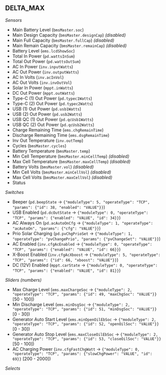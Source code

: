 ## DELTA_MAX

*Sensors*
- Main Battery Level (`bmsMaster.soc`)
- Main Design Capacity (`bmsMaster.designCap`)   _(disabled)_
- Main Full Capacity (`bmsMaster.fullCap`)   _(disabled)_
- Main Remain Capacity (`bmsMaster.remainCap`)   _(disabled)_
- Battery Level (`ems.lcdShowSoc`)
- Total In Power (`pd.wattsInSum`)
- Total Out Power (`pd.wattsOutSum`)
- AC In Power (`inv.inputWatts`)
- AC Out Power (`inv.outputWatts`)
- AC In Volts (`inv.acInVol`)
- AC Out Volts (`inv.invOutVol`)
- Solar In Power (`mppt.inWatts`)
- DC Out Power (`mppt.outWatts`)
- Type-C (1) Out Power (`pd.typec1Watts`)
- Type-C (2) Out Power (`pd.typec2Watts`)
- USB (1) Out Power (`pd.usb1Watts`)
- USB (2) Out Power (`pd.usb2Watts`)
- USB QC (1) Out Power (`pd.qcUsb1Watts`)
- USB QC (2) Out Power (`pd.qcUsb2Watts`)
- Charge Remaining Time (`ems.chgRemainTime`)
- Discharge Remaining Time (`ems.dsgRemainTime`)
- Inv Out Temperature (`inv.outTemp`)
- Cycles (`bmsMaster.cycles`)
- Battery Temperature (`bmsMaster.temp`)
- Min Cell Temperature (`bmsMaster.minCellTemp`)   _(disabled)_
- Max Cell Temperature (`bmsMaster.maxCellTemp`)   _(disabled)_
- Battery Volts (`bmsMaster.vol`)   _(disabled)_
- Min Cell Volts (`bmsMaster.minCellVol`)   _(disabled)_
- Max Cell Volts (`bmsMaster.maxCellVol`)   _(disabled)_
- Status

*Switches*
- Beeper (`pd.beepState` -> `{"moduleType": 5, "operateType": "TCP", "params": {"id": 38, "enabled": "VALUE"}}`)
- USB Enabled (`pd.dcOutState` -> `{"moduleType": 0, "operateType": "TCP", "params": {"enabled": "VALUE", "id": 34}}`)
- AC Always On (`pd.acAutoOnCfg` -> `{"moduleType": 1, "operateType": "acAutoOn", "params": {"cfg": "VALUE"}}`)
- Prio Solar Charging (`pd.pvChgPrioSet` -> `{"moduleType": 1, "operateType": "pvChangePrio", "params": {"pvChangeSet": "VALUE"}}`)
- AC Enabled (`inv.cfgAcEnabled` -> `{"moduleType": 0, "operateType": "TCP", "params": {"enabled": "VALUE", "id": 66}}`)
- X-Boost Enabled (`inv.cfgAcXboost` -> `{"moduleType": 5, "operateType": "TCP", "params": {"id": 66, "xboost": "VALUE"}}`)
- DC (12V) Enabled (`mppt.carState` -> `{"moduleType": 0, "operateType": "TCP", "params": {"enabled": "VALUE", "id": 81}}`)

*Sliders (numbers)*
- Max Charge Level (`ems.maxChargeSoc` -> `{"moduleType": 2, "operateType": "TCP", "params": {"id": 49, "maxChgSoc": "VALUE"}}` [50 - 100])
- Min Discharge Level (`ems.minDsgSoc` -> `{"moduleType": 2, "operateType": "TCP", "params": {"id": 51, "minDsgSoc": "VALUE"}}` [0 - 30])
- Generator Auto Start Level (`ems.minOpenOilEbSoc` -> `{"moduleType": 2, "operateType": "TCP", "params": {"id": 52, "openOilSoc": "VALUE"}}` [0 - 30])
- Generator Auto Stop Level (`ems.maxCloseOilEbSoc` -> `{"moduleType": 2, "operateType": "TCP", "params": {"id": 53, "closeOilSoc": "VALUE"}}` [50 - 100])
- AC Charging Power (`inv.cfgFastChgWatt` -> `{"moduleType": 0, "operateType": "TCP", "params": {"slowChgPower": "VALUE", "id": 69}}` [200 - 2000])

*Selects*


